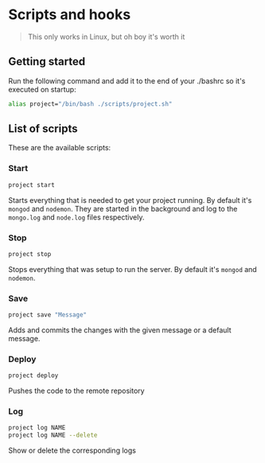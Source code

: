 # Scripts and hooks

> This only works in Linux, but oh boy it's worth it


## Getting started

Run the following command and add it to the end of your ./bashrc so it's executed on startup:

```bash
alias project="/bin/bash ./scripts/project.sh"
```

## List of scripts

These are the available scripts:


### Start

```bash
project start  
```

Starts everything that is needed to get your project running. By default it's `mongod` and `nodemon`. They are started in the background and log to the `mongo.log` and `node.log` files respectively.


### Stop

```bash
project stop
```

Stops everything that was setup to run the server. By default it's `mongod` and `nodemon`.


### Save

```bash
project save "Message"
```

Adds and commits the changes with the given message or a default message.


### Deploy

```bash
project deploy
```

Pushes the code to the remote repository


### Log

```bash
project log NAME
project log NAME --delete
```

Show or delete the corresponding logs
